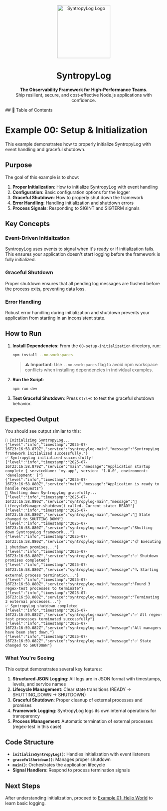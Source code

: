 <p align="center">
  <img src="https://raw.githubusercontent.com/Syntropysoft/syntropylog-examples-/main/assets/syntropyLog-logo.png" alt="SyntropyLog Logo" width="170"/>
</p>

<h1 align="center">SyntropyLog</h1>

<p align="center">
  <strong>The Observability Framework for High-Performance Teams.</strong>
  <br />
  Ship resilient, secure, and cost-effective Node.js applications with confidence.
</p>
## 📖 Table of Contents

# Example 00: Setup & Initialization

This example demonstrates how to properly initialize SyntropyLog with event handling and graceful shutdown.

## Purpose

The goal of this example is to show:

1. **Proper Initialization**: How to initialize SyntropyLog with event handling
2. **Configuration**: Basic configuration options for the logger
3. **Graceful Shutdown**: How to properly shut down the framework
4. **Error Handling**: Handling initialization and shutdown errors
5. **Process Signals**: Responding to SIGINT and SIGTERM signals

## Key Concepts

### Event-Driven Initialization
SyntropyLog uses events to signal when it's ready or if initialization fails. This ensures your application doesn't start logging before the framework is fully initialized.

### Graceful Shutdown
Proper shutdown ensures that all pending log messages are flushed before the process exits, preventing data loss.

### Error Handling
Robust error handling during initialization and shutdown prevents your application from starting in an inconsistent state.

## How to Run

1. **Install Dependencies**:
   From the `00-setup-initialization` directory, run:
   ```bash
   npm install --no-workspaces
   ```
   
   > **⚠️ Important**: Use `--no-workspaces` flag to avoid npm workspace conflicts when installing dependencies in individual examples.

2. **Run the Script**:
   ```bash
   npm run dev
   ```

3. **Test Graceful Shutdown**:
   Press `Ctrl+C` to test the graceful shutdown behavior.

## Expected Output

You should see output similar to this:

```
🚀 Initializing SyntropyLog...
{"level":"info","timestamp":"2025-07-16T23:16:58.879Z","service":"syntropylog-main","message":"SyntropyLog framework initialized successfully."}
✅ SyntropyLog initialized successfully!
{"level":"info","timestamp":"2025-07-16T23:16:58.879Z","service":"main","message":"Application startup complete { serviceName: 'my-app', version: '1.0.0', environment: 'development' }"}
{"level":"info","timestamp":"2025-07-16T23:16:58.880Z","service":"main","message":"Application is ready to handle requests"}
🔄 Shutting down SyntropyLog gracefully...
{"level":"info","timestamp":"2025-07-16T23:16:58.880Z","service":"syntropylog-main","message":"🔄 LifecycleManager.shutdown() called. Current state: READY"}
{"level":"info","timestamp":"2025-07-16T23:16:58.880Z","service":"syntropylog-main","message":"🔄 State changed to SHUTTING_DOWN"}
{"level":"info","timestamp":"2025-07-16T23:16:58.880Z","service":"syntropylog-main","message":"Shutting down SyntropyLog framework..."}
{"level":"info","timestamp":"2025-07-16T23:16:58.880Z","service":"syntropylog-main","message":"📋 Executing 1 shutdown promises..."}
{"level":"info","timestamp":"2025-07-16T23:16:58.880Z","service":"syntropylog-main","message":"✅ Shutdown promises completed"}
{"level":"info","timestamp":"2025-07-16T23:16:58.880Z","service":"syntropylog-main","message":"🔍 Starting external process termination..."}
{"level":"info","timestamp":"2025-07-16T23:16:58.880Z","service":"syntropylog-main","message":"Found 3 regex-test processes to terminate"}
{"level":"info","timestamp":"2025-07-16T23:16:58.880Z","service":"syntropylog-main","message":"Terminating 3 external processes..."}
✅ SyntropyLog shutdown completed
{"level":"info","timestamp":"2025-07-16T23:16:59.082Z","service":"syntropylog-main","message":"✅ All regex-test processes terminated successfully"}
{"level":"info","timestamp":"2025-07-16T23:16:59.082Z","service":"syntropylog-main","message":"All managers have been shut down."}
{"level":"info","timestamp":"2025-07-16T23:16:59.082Z","service":"syntropylog-main","message":"✅ State changed to SHUTDOWN"}
```

### What You're Seeing

This output demonstrates several key features:

1. **Structured JSON Logging**: All logs are in JSON format with timestamps, levels, and service names
2. **Lifecycle Management**: Clear state transitions (READY → SHUTTING_DOWN → SHUTDOWN)
3. **Graceful Shutdown**: Proper cleanup of external processes and promises
4. **Framework Logging**: SyntropyLog logs its own internal operations for transparency
5. **Process Management**: Automatic termination of external processes (regex-test in this case)

## Code Structure

- **`initializeSyntropyLog()`**: Handles initialization with event listeners
- **`gracefulShutdown()`**: Manages proper shutdown
- **`main()`**: Orchestrates the application lifecycle
- **Signal Handlers**: Respond to process termination signals

## Next Steps

After understanding initialization, proceed to [Example 01: Hello World](./01-hello-world/README.md) to learn basic logging. 